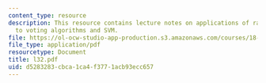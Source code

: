 ```yaml
---
content_type: resource
description: This resource contains lecture notes on applications of random VC inequality
  to voting algorithms and SVM.
file: https://ol-ocw-studio-app-production.s3.amazonaws.com/courses/18-465-topics-in-statistics-statistical-learning-theory-spring-2007/d5283283cbca1ca4f3771acb93ecc657_l32.pdf
file_type: application/pdf
resourcetype: Document
title: l32.pdf
uid: d5283283-cbca-1ca4-f377-1acb93ecc657
---
```

